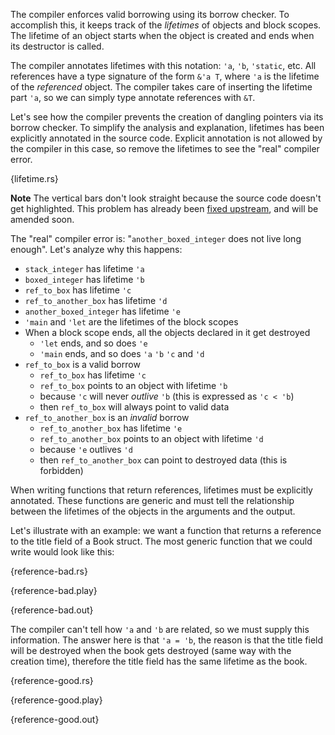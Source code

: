 The compiler enforces valid borrowing using its borrow checker. To accomplish
this, it keeps track of the *lifetimes* of objects and block scopes. The
lifetime of an object starts when the object is created and ends when its
destructor is called.

The compiler annotates lifetimes with this notation: `'a`, `'b`, `'static`,
etc. All references have a type signature of the form `&'a T`, where `'a` is
the lifetime of the *referenced* object. The compiler takes care of inserting
the lifetime part `'a`, so we can simply type annotate references with `&T`.

Let's see how the compiler prevents the creation of dangling pointers via its
borrow checker. To simplify the analysis and explanation, lifetimes has been
explicitly annotated in the source code. Explicit annotation is not allowed by
the compiler in this case, so remove the lifetimes to see the "real" compiler
error.

{lifetime.rs}

**Note** The vertical bars don't look straight because the source code doesn't
get highlighted. This problem has already been
[fixed upstream](https://github.com/isagalaev/highlight.js/pull/465), and will
be amended soon.

The "real" compiler error is: "`another_boxed_integer` does not live long
enough". Let's analyze why this happens:

* `stack_integer` has lifetime `'a`
* `boxed_integer` has lifetime `'b`
* `ref_to_box` has lifetime `'c`
* `ref_to_another_box` has lifetime `'d`
* `another_boxed_integer` has lifetime `'e`
* `'main` and `'let` are the lifetimes of the block scopes
* When a block scope ends, all the objects declared in it get destroyed
  * `'let` ends, and so does `'e`
  * `'main` ends, and so does `'a` `'b` `'c` and `'d`
* `ref_to_box` is a valid borrow
  * `ref_to_box` has lifetime `'c`
  * `ref_to_box` points to an object with lifetime `'b`
  * because `'c` will never *outlive* `'b` (this is expressed as `'c < 'b`)
  * then `ref_to_box` will always point to valid data
* `ref_to_another_box` is an *invalid* borrow
  * `ref_to_another_box` has lifetime `'e`
  * `ref_to_another_box` points to an object with lifetime `'d`
  * because `'e` outlives `'d`
  * then `ref_to_another_box` can point to destroyed data (this is forbidden)

When writing functions that return references, lifetimes must be explicitly
annotated. These functions are generic and must tell the relationship between
the lifetimes of the objects in the arguments and the output.

Let's illustrate with an example: we want a function that returns a reference
to the title field of a Book struct. The most generic function that we could
write would look like this:

{reference-bad.rs}

{reference-bad.play}

{reference-bad.out}

The compiler can't tell how `'a` and `'b` are related, so we must supply this
information. The answer here is that `'a = 'b`, the reason is that the title
field will be destroyed when the book gets destroyed (same way with the
creation time), therefore the title field has the same lifetime as the book.

{reference-good.rs}

{reference-good.play}

{reference-good.out}
